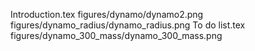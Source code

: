 Introduction.tex
figures/dynamo/dynamo2.png
figures/dynamo_radius/dynamo_radius.png
To do list.tex
figures/dynamo_300_mass/dynamo_300_mass.png
